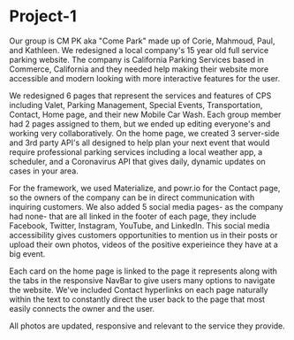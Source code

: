 # Project-1

Our group is CM PK aka "Come Park" made up of Corie, Mahmoud, Paul, and Kathleen. We redesigned a local company's 15 year old
full service parking website. The company is California Parking Services based in Commerce, California and they needed help
making their website more accessible and modern looking with more interactive features for the user. 

We redesigned 6 pages that represent the services and features of CPS including Valet, Parking Management, Special Events,
Transportation, Contact, Home page, and their new Mobile Car Wash. Each group member had 2 pages assigned to them, but we
ended up editing everyone's and working very collaboratively. On the home page, we created 3 server-side and 3rd party API's
all designed to help plan your next event that would require professional parking services including a local weather app, a 
scheduler, and a Coronavirus API that gives daily, dynamic updates on cases in your area.

For the framework, we used Materialize, and powr.io for the Contact page, so the owners of the company can be in direct
communication with inquiring customers. We also added 5 social media pages- as the company had none- that are all linked
in the footer of each page, they include Facebook, Twitter, Instagram, YouTube, and LinkedIn. This social media accessibility
gives customers opportunities to mention us in their posts or upload their own photos, videos of the positive experieince 
they have at a big event.

Each card on the home page is linked to the page it represents along with the tabs in the responsive NavBar to give users
many options to navigate the website. We've included Contact hyperlinks on each page naturally within the text to constantly 
direct the user back to the page that most easily connects the owner and the user.

All photos are updated, responsive and relevant to the service they provide.
